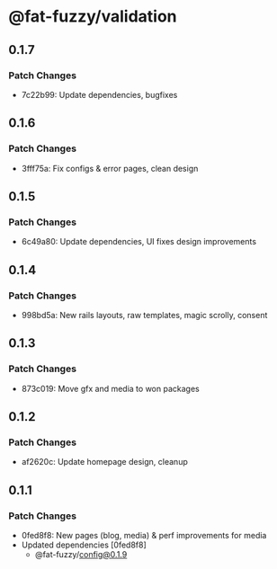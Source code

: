 # @fat-fuzzy/validation

## 0.1.7

### Patch Changes

- 7c22b99: Update dependencies, bugfixes

## 0.1.6

### Patch Changes

- 3fff75a: Fix configs & error pages, clean design

## 0.1.5

### Patch Changes

- 6c49a80: Update dependencies, UI fixes design improvements

## 0.1.4

### Patch Changes

- 998bd5a: New rails layouts, raw templates, magic scrolly, consent

## 0.1.3

### Patch Changes

- 873c019: Move gfx and media to won packages

## 0.1.2

### Patch Changes

- af2620c: Update homepage design, cleanup

## 0.1.1

### Patch Changes

- 0fed8f8: New pages (blog, media) & perf improvements for media
- Updated dependencies [0fed8f8]
  - @fat-fuzzy/config@0.1.9
